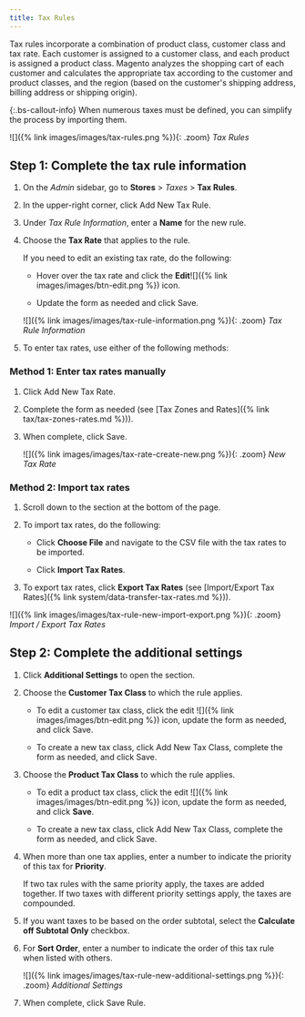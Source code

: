 ```yaml
---
title: Tax Rules
---
```


Tax rules incorporate a combination of product class, customer class and tax rate. Each customer is assigned to a customer class, and each product is assigned a product class. Magento analyzes the shopping cart of each customer and calculates the appropriate tax according to the customer and product classes, and the region (based on the customer's shipping address, billing address or shipping origin).

{:.bs-callout-info}
When numerous taxes must be defined, you can simplify the process by importing them.

![]({% link images/images/tax-rules.png %}){: .zoom}
_Tax Rules_

## Step 1: Complete the tax rule information

1. On the _Admin_ sidebar, go to **Stores** > _Taxes_ > **Tax Rules**.

1. In the upper-right corner, click <span class="btn">Add New Tax Rule</span>.

1. Under _Tax Rule Information_, enter a **Name** for the new rule.

1. Choose the **Tax Rate** that applies to the rule.

   If you need to edit an existing tax rate, do the following:

   - Hover over the tax rate and click the **Edit**![]({% link images/images/btn-edit.png %}) icon.

   - Update the form as needed and click <span class="btn">Save</span>.

   ![]({% link images/images/tax-rule-information.png %}){: .zoom}
   _Tax Rule Information_

1. To enter tax rates, use either of the following methods:

### Method 1: Enter tax rates manually

1. Click <span class="btn">Add New Tax Rate</span>.

1. Complete the form as needed (see [Tax Zones and Rates]({% link tax/tax-zones-rates.md %})).

1. When complete, click <span class="btn">Save</span>.

   ![]({% link images/images/tax-rate-create-new.png %}){: .zoom}
   _New Tax Rate_

### Method 2: Import tax rates

1. Scroll down to the section at the bottom of the page.

1. To import tax rates, do the following:

   - Click **Choose File** and navigate to the CSV file with the tax rates to be imported.

   - Click **Import Tax Rates**.

1. To export tax rates, click **Export Tax Rates** (see [Import/Export Tax Rates]({% link system/data-transfer-tax-rates.md %})).

![]({% link images/images/tax-rule-new-import-export.png %}){: .zoom}
_Import / Export Tax Rates_

## Step 2: Complete the additional settings

1. Click **Additional Settings** to open the section.

1. Choose the **Customer Tax Class** to which the rule applies.

   - To edit a customer tax class, click the edit ![]({% link images/images/btn-edit.png %}) icon, update the form as needed, and click <span class="btn">Save</span>.

   - To create a new tax class, click <span class="btn">Add New Tax Class</span>, complete the form as needed, and click <span class="btn">Save</span>.

1. Choose the **Product Tax Class** to which the rule applies.

   - To edit a product tax class, click the edit ![]({% link images/images/btn-edit.png %}) icon, update the form as needed, and click **Save**.

   - To create a new tax class, click <span class="btn">Add New Tax Class</span>, complete the form as needed, and click <span class="btn">Save</span>.

1. When more than one tax applies, enter a number to indicate the priority of this tax for **Priority**.

   If two tax rules with the same priority apply, the taxes are added together. If two taxes with different priority settings apply, the taxes are compounded.

1. If you want taxes to be based on the order subtotal, select the **Calculate off Subtotal Only** checkbox.

1. For **Sort Order**, enter a number to indicate the order of this tax rule when listed with others.

   ![]({% link images/images/tax-rule-new-additional-settings.png %}){: .zoom}
   _Additional Settings_

1. When complete, click <span class="btn">Save Rule</span>.
